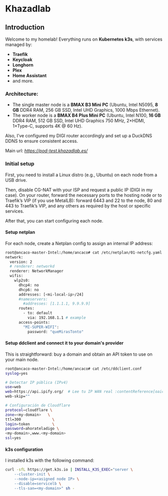 # Khazadlab

## Introduction

Welcome to my homelab! Everything runs on **Kubernetes k3s**, with services managed by:
- **Traefik**  
- **Keycloak**  
- **Longhorn**  
- **Plex**  
- **Home Assistant**  
- and more.

### Architecture:
- The single master node is a **BMAX B3 Mini PC** (Ubuntu, Intel N5095, **8 GB** DDR4 RAM, 256 GB SSD, Intel UHD Graphics, 1000 Mbps Ethernet).
- The worker node is a **BMAX B4 Plus Mini PC** (Ubuntu, Intel N100, **16 GB** DDR4 RAM, 512 GB SSD, Intel UHD Graphics 750 MHz, 2×HDMI, 1×Type-C, supports 4K @ 60 Hz).

Also, I’ve configured my DIGI router accordingly and set up a DuckDNS DDNS to ensure consistent access.

Main url: *https://pod-test.khazadlab.es/*


### Initial setup 

First, you need to install a Linux distro (e.g., Ubuntu) on each node from a USB drive.

Then, disable CG-NAT with your ISP and request a public IP (DIGI in my case).
On your router, forward the necessary ports to the hosting node or to Traefik’s VIP (if you use MetalLB): forward 6443 and 22 to the node, 80 and 443 to Traefik’s VIP, and any others as required by the host or specific services.

After that, you can start configuring each node.

#### Setup netplan

For each node, create a Netplan config to assign an internal IP address:

```bash
root@ancaco-master-Intel:/home/ancaco# cat /etc/netplan/01-netcfg.yaml
network:
  version: 2
  # renderer: networkd
  renderer: NetworkManager 
  wifis:
    wlp2s0:
      dhcp4: no
      dhcp6: no
      addresses: [<mi-local-ip>/24]
      #nameservers:
        #addresses: [1.1.1.1, 9.9.9.9]
      routes:
        - to: default
          via: 192.168.1.1 # example
      access-points:
        "MI-SUPER-WIFI":
          password: "queMirasTonto"
```

#### Setup ddclient and connect it to your domain's provider

This is straightforward: buy a domain and obtain an API token to use on your main node.

```bash
root@ancaco-master-Intel:/home/ancaco# cat /etc/ddclient.conf
syslog=yes

# Detectar IP pública (IPv4)
use=web
web=https://api.ipify.org/  # Lee tu IP WAN real :contentReference[oaicite:3]{index=3}
web-skip=""

# Configuración de Cloudflare
protocol=cloudflare \
zone=<my-domain>   \
ttl=300              \
login=token          \
password=ahorateladigo \
<my-domain>,www.<my-domain>
ssl=yes
```

#### k3s configuration

I installed k3s with the following command:

```bash
curl -sfL https://get.k3s.io | INSTALL_K3S_EXEC="server \
    --cluster-init \
    --node-ip=<asigned node IP> \
    --disable=servicelb \
    --tls-san=<my-domain>" sh - 
```